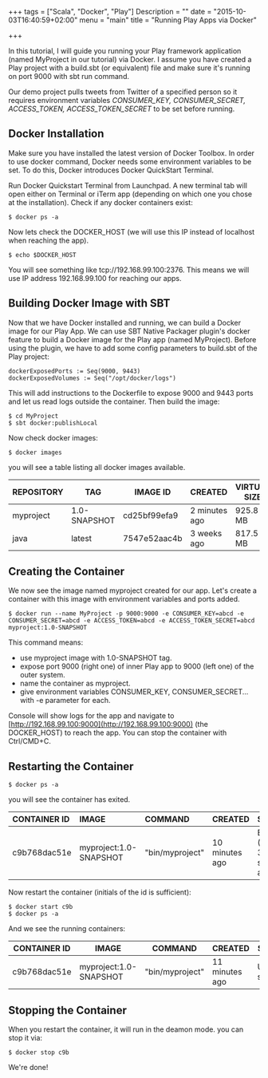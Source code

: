 +++
tags = ["Scala", "Docker", "Play"]
Description = ""
date = "2015-10-03T16:40:59+02:00"
menu = "main"
title = "Running Play Apps via Docker"

+++


In this tutorial, I will guide you running your Play framework application (named MyProject in our tutorial) via Docker. I assume you have created a Play project with a build.sbt (or equivalent) file and make sure it's running on port 9000 with sbt run command.

Our demo project pulls tweets from Twitter of a specified person so it requires environment variables *CONSUMER_KEY, CONSUMER_SECRET, ACCESS_TOKEN, ACCESS_TOKEN_SECRET* to be set before running.

## Docker Installation

Make sure you have installed the latest version of Docker Toolbox. In order to use docker command, Docker needs some environment variables to be set. To do this, Docker introduces Docker QuickStart Terminal.

Run Docker Quickstart Terminal from Launchpad. A new terminal tab will open either on Terminal or iTerm app (depending on which one you chose at the installation). Check if any docker containers exist:

    $ docker ps -a

Now lets check the DOCKER_HOST (we will use this IP instead of localhost when reaching the app).

    $ echo $DOCKER_HOST

You will see something like tcp://192.168.99.100:2376. This means we will use IP address 192.168.99.100 for reaching our apps.

## Building Docker Image with SBT

Now that we have Docker installed and running, we can build a Docker image for our Play App. We can use SBT Native Packager plugin's docker feature to build a Docker image for the Play app (named MyProject). Before using the plugin, we have to add some config parameters to build.sbt of the Play project:

    dockerExposedPorts := Seq(9000, 9443)
    dockerExposedVolumes := Seq("/opt/docker/logs")

This will add instructions to the Dockerfile to expose 9000 and 9443 ports and let us read logs outside the container. Then build the image:

    $ cd MyProject
    $ sbt docker:publishLocal

Now check docker images:

    $ docker images

you will see a table listing all docker images available.


| REPOSITORY | TAG          | IMAGE ID     | CREATED       | VIRTUAL SIZE |
|------------|--------------|--------------|---------------|--------------|
| myproject  | 1.0-SNAPSHOT | cd25bf99efa9 | 2 minutes ago | 925.8 MB     |
| java       | latest       | 7547e52aac4b | 3 weeks ago   | 817.5 MB     |


## Creating the Container

We now see the image named myproject created for our app. Let's create a container with this image with environment variables and ports added.

    $ docker run --name MyProject -p 9000:9000 -e CONSUMER_KEY=abcd -e CONSUMER_SECRET=abcd -e ACCESS_TOKEN=abcd -e ACCESS_TOKEN_SECRET=abcd myproject:1.0-SNAPSHOT

This command means:

* use myproject image with 1.0-SNAPSHOT tag.
* expose port 9000 (right one) of inner Play app to 9000 (left one) of the outer system.
* name the container as myproject.
* give environment variables CONSUMER_KEY, CONSUMER_SECRET... with -e parameter for each.

Console will show logs for the app and navigate to [http://192.168.99.100:9000](http://192.168.99.100:9000) (the DOCKER_HOST) to reach the app. You can stop the container with Ctrl/CMD+C.

## Restarting the Container

    $ docker ps -a

you will see the container has exited.


| CONTAINER ID | IMAGE                  | COMMAND         | CREATED        | STATUS                      | PORTS | NAMES          |
|:-------------|:-----------------------|:----------------|:---------------|:----------------------------|:------|:---------------|
| c9b768dac51e | myproject:1.0-SNAPSHOT | "bin/myproject" | 10 minutes ago | Exited (130) 30 seconds ago |       | MyProject      |


Now restart the container (initials of the id is sufficient):

    $ docker start c9b
    $ docker ps -a

And we see the running containers:


| CONTAINER ID | IMAGE                  | COMMAND         | CREATED        | STATUS                      | PORTS                                 | NAMES      |
|--------------|------------------------|-----------------|----------------|-----------------------------|---------------------------------------|------------|
| c9b768dac51e | myproject:1.0-SNAPSHOT | "bin/myproject" | 11 minutes ago | Up 13 seconds               | 0.0.0.0:9000->9000/tcp, 9443/tcp      |  MyProject  |


## Stopping the Container

When you restart the container, it will run in the deamon mode. you can stop it via:

    $ docker stop c9b

We're done!
